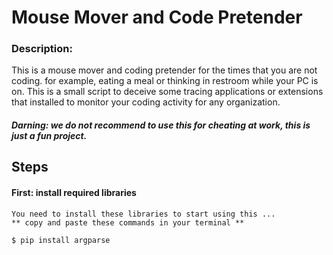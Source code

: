 # Mouse Mover and Code Pretender
### Description:
This is a mouse mover and coding pretender for the times that you are not coding. for example, eating a meal or thinking in restroom while your PC is on. 
This is a small script to deceive some tracing applications or extensions that installed to monitor your coding activity for any organization.
##### **Darning:** we do not recommend to use this for cheating at work, this is just a fun project. 


## Steps 
#### First: install required libraries
    You need to install these libraries to start using this ...
    ** copy and paste these commands in your terminal **
    
    $ pip install argparse




